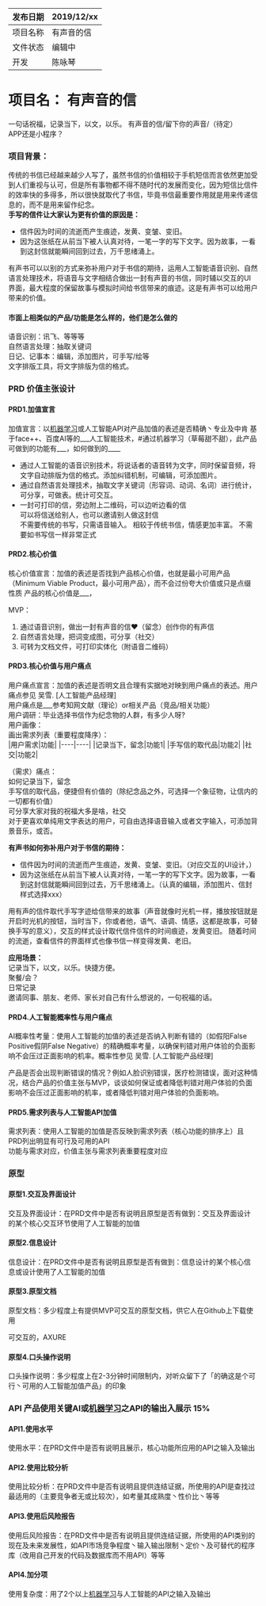 
|发布日期|2019/12/xx|   
|  ----  |  ----  | 
|项目名称|有声音的信|     
|文件状态|编辑中|   
|开发|陈咏琴|   


# 项目名： 有声音的信   
一句话祝福，记录当下，以文，以乐。   有声音的信/留下你的声音/（待定）    
APP还是小程序？   
### 项目背景：     
传统的书信已经越来越少人写了，虽然书信的价值相较于手机短信而言依然更加受到人们重视与认可，但是所有事物都不得不随时代的发展而变化，因为短信比信件的效率快的多得多，所以很快就取代了书信，毕竟书信最重要作用就是用来传递信息的，而不是用来留作纪念。    
**手写的信件让大家认为更有价值的原因是：**     
* 信件因为时间的流逝而产生痕迹，发黄、变皱、变旧。   
* 因为这张纸在从前当下被人认真对待，一笔一字的写下文字。因为故事，一看到这封信就能瞬间回到过去，万千思绪涌上。   

有声书可以以别的方式来弥补用户对于书信的期待，运用人工智能语音识别、自然语言处理技术，将语音与文字相结合做出一封有声音的书信，同时辅以交互的UI界面，最大程度的保留故事与模拟时间给书信带来的痕迹。这是有声书可以给用户带来的价值。   

#### 市面上相类似的产品/功能是怎么样的，他们是怎么做的     
语音识别：讯飞、等等等     
自然语言处理：抽取关键词   
日记、记事本：编辑，添加图片，可手写/绘等    
文字排版工具，将文字排版为信的格式。   

### PRD 价值主张设计
  
#### PRD1.加值宣言     

加值宣言：以[机器学习](http://e.nfu.edu.cn/mod/page/view.php?id=1135 "机器学习")或人工智能API对产品加值的表述是否精确丶专业及中肯
基于face++、百度AI等的___人工智能技术，#通过机器学习（草莓甜不甜），此产品可做到的功能有___，如何做到的____      
- 通过人工智能的语音识别技术，将说话者的语音转为文字，同时保留音频，将文字自动排版为信的格式。添加纠错机制，可编辑，可添加图片。   
- 通过自然语言处理技术，抽取文字关键词（形容词、动词、名词）进行统计，可分享，可做表。统计可交互。    
- 一封可打印的信，旁边附上二维码，可以边听边看的信    
可以将信送给别人，也可以邀请别人做这封信   
不需要传统的书写，只需语音输入。
相较于传统书信，情感更加丰富。 
不需要如书写信一样非常正式   
#### PRD2.核心价值   

核心价值宣言：加值的表述是否找到产品核心价值，也就是最小可用产品（Minimum Viable Product，最小可用产品），而不会过份夸大价值或只是点缀性质
产品的核心价值是___，   

MVP：   
  1. 通过语音识别，做出一封有声音的信❤（留念）创作你的有声信   
  2. 自然语言处理，把词变成图，可分享（社交）   
  3. 可转为文档文件，可打印实体化（附语音二维码）   

#### PRD3.核心价值与用户痛点    

用户痛点宣言：加值的表述是否明文且合理有实据地对映到用户痛点的表述。用户痛点参见 吴雪. [人工智能产品经理]   
用户痛点是___参考知网文献（理论）or相关产品（竞品/相关功能）     
用户调研：毕业选择书信作为纪念物的人群，有多少人呀?   
用户画像：    
画出需求列表（重要程度降序）：   
|用户需求|功能|
|----|----|
|记录当下，留念|功能1|
|手写信的取代品|功能2|
|社交|功能2|

（需求）痛点：   
	如何记录当下，留念   
	手写信的取代品，便捷但有价值的（除纪念品之外，可选择一个象征物，让信内的一切都有价值）   
	可分享大家对我的祝福大多是啥，社交   
	对于更喜欢单纯用文字表达的用户，可自由选择语音输入或者文字输入，可添加背景音乐，或否。   
	
**有声书如何弥补用户对于书信的期待：**           
* 信件因为时间的流逝而产生痕迹，发黄、变皱、变旧。（对应交互的UI设计，）       
* 因为这张纸在从前当下被人认真对待，一笔一字的写下文字。因为故事，一看到这封信就能瞬间回到过去，万千思绪涌上。（认真的编辑，添加图片、信封样式选择xxx）    

用有声的信件取代手写字迹给信带来的故事（声音就像时光机一样，播放按钮就是开启时光机的按钮，当时当下，你或者他，语气、语调、情感，这都是故事，可替换手写的意义），交互的样式设计取代信件信件的时间痕迹，发黄变旧。 随着时间的流逝，查看信件的界面样式也像书信一样变得发黄、老旧。


**应用场景：**   
记录当下，以文，以乐。快捷方便。   
聚餐/会？   
日常记录   
邀请同事、朋友、老师、家长对自己有什么想说的，一句祝福的话。   

#### PRD4.人工智能概率性与用户痛点    

AI概率性考量：使用人工智能的加值的表述是否纳入判断有错的（如假阳False Positive假阴False Negative）的精确概率考量，以确保判错对用户体验的负面影响不会压过正面影响的机率。概率性参见 吴雪. [人工智能产品经理]    

产品是否会出现判断错误的情况？例如人脸识别错误，医疗检测错误，面对这种情况，结合产品的价值主张与MVP，谈谈如何保证或者降低判错对用户体验的负面影响不会压过正面影响的机率，或者降低判错对用户体验的负面影响。   

#### PRD5.需求列表与人工智能API加值    

需求列表：使用人工智能的加值是否反映到需求列表（核心功能的排序上）且PRD列出明显有可行及可用的API   
功能与需求对应，价值主张与需求列表重要程度对应   

### 原型 

#### 原型1.交互及界面设计 

交互及界面设计：在PRD文件中是否有说明且原型是否有做到：交互及界面设计的某个核心交互环节使用了人工智能的加值

#### 原型2.信息设计 

信息设计：在PRD文件中是否有说明且原型是否有做到：信息设计的某个核心信息或设计使用了人工智能的加值

#### 原型3.原型文档 

原型文档：多少程度上有提供MVP可交互的原型文档，供它人在Github上下载使用

可交互的，AXURE

#### 原型4.口头操作说明 

口头操作说明：多少程度上在2-3分钟时间限制内，对听众留下了「的确这是个可行丶可用的人工智能加值产品」的印象

### API 产品使用关键AI或[机器学习](http://e.nfu.edu.cn/mod/page/view.php?id=1135 "机器学习")之API的输出入展示 15%

#### API1.使用水平 

使用水平：在PRD文件中是否有说明且展示，核心功能所应用的API之输入及输出

#### API2.使用比较分析 

使用比较分析：在PRD文件中是否有说明且提供连结证据，所使用的API是查找过最适用的（主要竞争者无或比较次），如考量其成熟度丶性价比丶等等

#### API3.使用后风险报告 

使用后风险报告：在PRD文件中是否有说明且提供连结证据，所使用的API类别的现在及未来发展性，如API市场竞争程度丶输入输出限制丶定价丶及可替代的程序库（改用自己开发的代码及数据库而不用API）等等

#### API4.加分项 

使用复杂度：用了2个以上[机器学习](http://e.nfu.edu.cn/mod/page/view.php?id=1135 "机器学习")与人工智能的API之输入及输出
